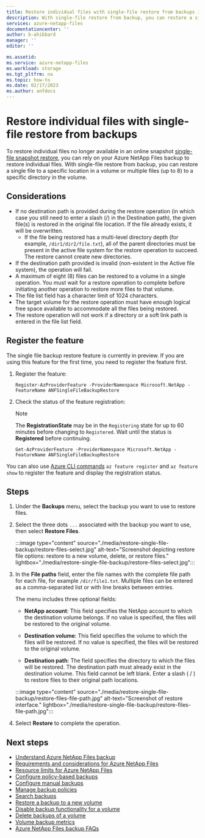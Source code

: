 ```yaml
---
title: Restore individual files with single-file restore from backups in Azure NetApp Files
description: With single-file restore from backup, you can restore a single file to a specific location in a volume or multiple files (up to 8) to a specific directory.
services: azure-netapp-files
documentationcenter: ''
author: b-ahibbard
manager: ''
editor: ''

ms.assetid:
ms.service: azure-netapp-files
ms.workload: storage
ms.tgt_pltfrm: na
ms.topic: how-to
ms.date: 02/17/2023
ms.author: anfdocs
---
```

# Restore individual files with single-file restore from backups

To restore individual files no longer available in an online snapshot [single-file snapshot restore](snapshots-restore-file-single.md), you can rely on your Azure NetApp Files backup to restore individual files. With single-file restore from backup, you can restore a single file to a specific location in a volume or multiple files (up to 8) to a specific directory in the volume.

## Considerations

* If no destination path is provided during the restore operation (in which case you still need to enter a slash (/) in the Destination path), the given file(s) is restored in the original file location. If the file already exists, it will be overwritten.
    * If the file being restored has a multi-level directory depth (for example, `/dir1/dir2/file.txt`), all of the parent directories must be present in the active file system for the restore operation to succeed. The restore cannot create new directories. 
* If the destination path provided is invalid (non-existent in the Active file system), the operation will fail.
* A maximum of eight (8) files can be restored to a volume in a single operation. You must wait for a restore operation to complete before initiating another operation to restore more files to that volume.
* The file list field has a character limit of 1024 characters. 
* The target volume for the restore operation must have enough logical free space available to accommodate all the files being restored.
* The restore operation will not work if a directory or a soft link path is entered in the file list field.

## Register the feature

The single file backup restore feature is currently in preview. If you are using this feature for the first time, you need to register the feature first.

1. Register the feature: 

    ```azurepowershell-interactive
    Register-AzProviderFeature -ProviderNamespace Microsoft.NetApp -FeatureName ANFSingleFileBackupRestore
    ```

2. Check the status of the feature registration: 

    > [!NOTE]
    > The **RegistrationState** may be in the `Registering` state for up to 60 minutes before changing to `Registered`. Wait until the status is **Registered** before continuing.

    ```azurepowershell-interactive
    Get-AzProviderFeature -ProviderNamespace Microsoft.NetApp -FeatureName ANFSingleFileBackupRestore
    ```

You can also use [Azure CLI commands](/cli/azure/feature) `az feature register` and `az feature show` to register the feature and display the registration status. 

## Steps

1. Under the **Backups** menu, select the backup you want to use to restore files.
1. Select the three dots `...` associated with the backup you want to use, then select **Restore Files**.

    :::image type="content" source="./media/restore-single-file-backup/restore-files-select.jpg" alt-text="Screenshot depicting restore file options: restore to a new volume, delete, or restore files." lightbox="./media/restore-single-file-backup/restore-files-select.jpg":::

1. In the **File paths** field, enter the file names with the complete file path for each file, for example `/dir/file1.txt`. Multiple files can be entered as a comma-separated list or with line breaks between entries.

    The menu includes three optional fields:
    * **NetApp account**: This field specifies the NetApp account to which the destination volume belongs. If no value is specified, the files will be restored to the original volume.

    * **Destination volume**: This field specifies the volume to which the files will be restored. If no value is specified, the files will be restored to the original volume.

    * **Destination path**: The field specifies the directory to which the files will be restored. The destination path must already exist in the destination volume.  This field cannot be left blank. Enter a slash ( / ) to restore files to their original path locations.

    :::image type="content" source="./media/restore-single-file-backup/restore-files-file-path.jpg" alt-text="Screenshot of restore interface." lightbox="./media/restore-single-file-backup/restore-files-file-path.jpg":::

1. Select **Restore** to complete the operation. 


## Next steps

* [Understand Azure NetApp Files backup](backup-introduction.md)
* [Requirements and considerations for Azure NetApp Files](backup-requirements-considerations.md)
* [Resource limits for Azure NetApp Files](azure-netapp-files-resource-limits.md)
* [Configure policy-based backups](backup-configure-policy-based.md)
* [Configure manual backups](backup-configure-manual.md)
* [Manage backup policies](backup-manage-policies.md)
* [Search backups](backup-search.md)
* [Restore a backup to a new volume](backup-restore-new-volume.md)
* [Disable backup functionality for a volume](backup-disable.md)
* [Delete backups of a volume](backup-delete.md)
* [Volume backup metrics](azure-netapp-files-metrics.md#volume-backup-metrics)
* [Azure NetApp Files backup FAQs](faq-backup.md)
